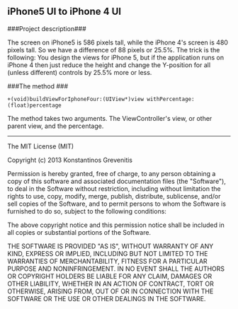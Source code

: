 ## iPhone5 UI to iPhone 4 UI ##

###Project description###

The screen on iPhone5 is 586 pixels tall, while the iPhone 4's screen is 480 pixels tall. So we have a difference of 88 pixels or 25.5%. The trick is the following: You design the views for iPhone 5, but if the application runs on iPhone 4 then just reduce the height and change the Y-position for all (unless different) controls by 25.5% more or less.

###The method ###

    +(void)buildViewForIphoneFour:(UIView*)view withPercentage:(float)percentage

The method takes two arguments. The ViewController's view, or other parent view, and the percentage.

----------

The MIT License (MIT)

Copyright (c) 2013 Konstantinos Grevenitis

Permission is hereby granted, free of charge, to any person obtaining a copy
of this software and associated documentation files (the "Software"), to deal
in the Software without restriction, including without limitation the rights
to use, copy, modify, merge, publish, distribute, sublicense, and/or sell
copies of the Software, and to permit persons to whom the Software is
furnished to do so, subject to the following conditions:

The above copyright notice and this permission notice shall be included in
all copies or substantial portions of the Software.

THE SOFTWARE IS PROVIDED "AS IS", WITHOUT WARRANTY OF ANY KIND, EXPRESS OR
IMPLIED, INCLUDING BUT NOT LIMITED TO THE WARRANTIES OF MERCHANTABILITY,
FITNESS FOR A PARTICULAR PURPOSE AND NONINFRINGEMENT. IN NO EVENT SHALL THE
AUTHORS OR COPYRIGHT HOLDERS BE LIABLE FOR ANY CLAIM, DAMAGES OR OTHER
LIABILITY, WHETHER IN AN ACTION OF CONTRACT, TORT OR OTHERWISE, ARISING FROM,
OUT OF OR IN CONNECTION WITH THE SOFTWARE OR THE USE OR OTHER DEALINGS IN
THE SOFTWARE.